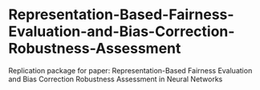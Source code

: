 # Representation-Based-Fairness-Evaluation-and-Bias-Correction-Robustness-Assessment
Replication package for paper: Representation-Based Fairness Evaluation and Bias Correction Robustness Assessment in Neural Networks
